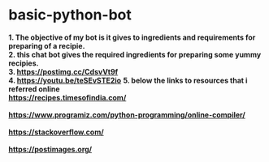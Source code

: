 # basic-python-bot
<b>1. The objective of my bot is it gives to ingredients and requirements for preparing of a recipie.<br></b>
<b>2. this chat bot gives the required ingredients for preparing some yummy recipies.<br></b>
<b> 3. https://postimg.cc/CdsvVt9f <br> </b>
<b>4. https://youtu.be/teSEvSTE2io</b>
<b>5. below the links to resources that i referred online<br></b>
<b> https://recipes.timesofindia.com/<br></br>
<b> https://www.programiz.com/python-programming/online-compiler/<br></br>
<b> https://stackoverflow.com/<br></br>
<b> https://postimages.org/<br></br>

